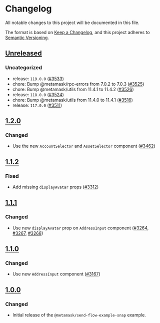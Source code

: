 # Changelog

All notable changes to this project will be documented in this file.

The format is based on [Keep a Changelog](https://keepachangelog.com/en/1.0.0/),
and this project adheres to [Semantic Versioning](https://semver.org/spec/v2.0.0.html).

## [Unreleased]

### Uncategorized

- release: `119.0.0` ([#3533](https://github.com/MetaMask/snaps/pull/3533))
- chore: Bump @metamask/rpc-errors from 7.0.2 to 7.0.3 ([#3525](https://github.com/MetaMask/snaps/pull/3525))
- chore: Bump @metamask/utils from 11.4.1 to 11.4.2 ([#3526](https://github.com/MetaMask/snaps/pull/3526))
- release: `118.0.0` ([#3524](https://github.com/MetaMask/snaps/pull/3524))
- chore: Bump @metamask/utils from 11.4.0 to 11.4.1 ([#3516](https://github.com/MetaMask/snaps/pull/3516))
- release: `117.0.0` ([#3511](https://github.com/MetaMask/snaps/pull/3511))

## [1.2.0]

### Changed

- Use the new `AccountSelector` and `AssetSelector` component ([#3462](https://github.com/MetaMask/snaps/pull/3462))

## [1.1.2]

### Fixed

- Add missing `displayAvatar` props ([#3312](https://github.com/MetaMask/snaps/pull/3312))

## [1.1.1]

### Changed

- Use new `displayAvatar` prop on `AddressInput` component ([#3264](https://github.com/MetaMask/snaps/pull/3264), [#3267](https://github.com/MetaMask/snaps/pull/3267), [#3268](https://github.com/MetaMask/snaps/pull/3268))

## [1.1.0]

### Changed

- Use new `AddressInput` component ([#3167](https://github.com/MetaMask/snaps/pull/3167))

## [1.0.0]

### Changed

- Initial release of the `@metamask/send-flow-example-snap` example.

[Unreleased]: https://github.com/MetaMask/snaps/compare/@metamask/send-flow-example-snap@1.2.0...HEAD
[1.2.0]: https://github.com/MetaMask/snaps/compare/@metamask/send-flow-example-snap@1.1.2...@metamask/send-flow-example-snap@1.2.0
[1.1.2]: https://github.com/MetaMask/snaps/compare/@metamask/send-flow-example-snap@1.1.1...@metamask/send-flow-example-snap@1.1.2
[1.1.1]: https://github.com/MetaMask/snaps/compare/@metamask/send-flow-example-snap@1.1.0...@metamask/send-flow-example-snap@1.1.1
[1.1.0]: https://github.com/MetaMask/snaps/compare/@metamask/send-flow-example-snap@1.0.0...@metamask/send-flow-example-snap@1.1.0
[1.0.0]: https://github.com/MetaMask/snaps/releases/tag/@metamask/send-flow-example-snap@1.0.0
